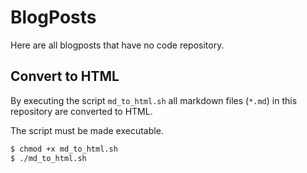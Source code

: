 # BlogPosts
Here are all blogposts that have no code repository.

## Convert to HTML
By executing the script `md_to_html.sh` all markdown files (`*.md`) in this repository are converted to HTML.

The script must be made executable.

``` bash
$ chmod +x md_to_html.sh
$ ./md_to_html.sh
```


